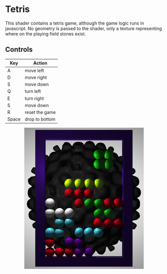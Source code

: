 # Tetris

This shader contains a tetris game, although the game logic runs in javascript.
No geometry is passed to the shader, only a texture representing where on the playing field stones exist.

## Controls

| Key | Action |
| --- | ------ |
|    A    | move left  |
|    D    | move right |
|    S    | move down  |
|    Q    | turn left  |
|    E    | turn right |
|    S    | move down  |
|    R    | reset the game |
|  Space  | drop to bottom |

<div style="text-align: center">
    <img src="tetris.png" height=450>
</div>
